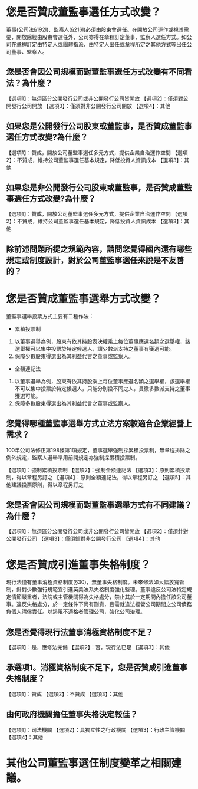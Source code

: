
# 您是否贊成董監事選任方式改變？

董事(公司法§192Ⅰ)、監察人(§216Ⅰ)必須由股東會選任。在開放公司運作或視其需要，開放除經由股東會選任外，公司亦得在章程訂定董事、監察人選任方式。如公司在章程訂定由特定人或團體指派、由特定人出任或章程所定之其他方式等出任公司董事、監察人。

## 您是否會因公司規模而對董監事選任方式改變有不同看法？為什麼？
【選項1】：無須區分公開發行公司或非公開發行公司皆開放
【選項2】：僅須對公開發行公司開放
【選項3】：僅須對非公開發行公司開放
【選項4】：其他

## 如果您是公開發行公司股東或董監事，是否贊成董監事選任方式改變?為什麼？
【選項1】：贊成，開放公司董監事選任多元方式，提供企業自治運作空間
【選項2】：不贊成，維持公司董監事選任基本規定，降低投資人資訊成本
【選項3】：其他

## 如果您是非公開發行公司股東或董監事，是否贊成董監事選任方式改變?為什麼？
【選項1】：贊成，開放公司董監事選任多元方式，提供企業自治運作空間
【選項2】：不贊成，維持公司董監事選任基本規定，降低投資人資訊成本
【選項3】：其他

## 除前述問題所提之規範內容，請問您覺得國內還有哪些規定或制度設計，對於公司董監事選任來說是不友善的？

# 您是否贊成董監事選舉方式改變？

董監事選舉投票方式主要有二種作法：

-	累積投票制
1.	以董事選舉為例，股東有依其持股表決權乘上每位董事應選名額之選舉權，該選舉權可以集中投票於特定候選人，讓少數派支持之董事有獲選可能。
2.	保障少數股東得選出為其利益代言之董事或監察人。
-	全額連記法
1.	以董事選舉為例，股東有依其持股乘上每位董事應選名額之選舉權，該選舉權不可以集中投票於特定候選人，只能分別投不同之人，貫徹多數派支持之董事獲選可能。
2.	保障多數股東得選出為其利益代言之董事或監察人。

## 您覺得哪種董監事選舉方式立法方案較適合企業經營上需求？

100年公司法修正第198條第1項規定，董事選舉強制採累積投票制，無章程排除之例外規定，監察人選舉準用前開規定亦強制採累積投票制。

  【選項1】：強制累積投票制
  【選項2】：強制全額連記法
  【選項3】：原則累積投票制，得以章程另訂之
  【選項4】：原則全額連記法，得以章程另訂之
  【選項5】：其他建議投票原則，得以章程另訂之

## 您是否會因公司規模而對董監事選舉方式有不同建議？為什麼？

【選項1】：無須區分公開發行公司或非公開發行公司皆開放
【選項2】：僅須針對公開發行公司
【選項3】：僅須針對非公開發行公司
【選項4】：其他

# 您是否贊成引進董事失格制度？

現行法僅有董事消極資格制度(§30)，無董事失格制度。未來修法如大幅放寬管制，針對少數強行規範宜引進英美法系失格制度強化監理。董事違反公司法特定規定情節嚴重者，法院或主管機關得為失格處分，禁止其於一定期間內擔任該公司董事。違反失格處分，於一定條件下尚有刑責，且需就違法經營公司期間之公司債務負個人清償責任。以遏阻不適格者管理公司，強化公司治理。

## 您是否覺得現行法董事消極資格制度不足？
  【選項1】：是，應修法完備
  【選項2】：否，現行法已足
  【選項3】：其他

## 承選項1。消極資格制度不足下，您是否贊成引進董事失格制度？
  【選項1】：贊成
  【選項2】：不贊成
  【選項3】：其他

## 由何政府機關擔任董事失格決定較佳？
  【選項1】：司法機關
  【選項2】：具獨立性之行政機關
  【選項3】：行政主管機關
  【選項4】：其他

# 其他公司董監事選仼制度變革之相關建議。
